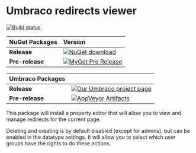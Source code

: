 # Umbraco redirects viewer

[![Build status](https://ci.appveyor.com/api/projects/status/vqk2mxw245qxnnf8?svg=true)](https://ci.appveyor.com/project/dawoe/umbraco-redirectsviewer)

|NuGet Packages    |Version           |
|:-----------------|:-----------------|
|**Release**|[![NuGet download](http://img.shields.io/nuget/v/Our.Umbraco.RedirectsViewer.svg)](https://www.nuget.org/packages/Our.Umbraco.RedirectsViewer/)
|**Pre-release**|[![MyGet Pre Release](https://img.shields.io/myget/dawoe-umbraco/vpre/Our.Umbraco.RedirectsViewer.svg)](https://www.myget.org/feed/dawoe-umbraco/package/nuget/Our.Umbraco.RedirectsViewer)

|Umbraco Packages  |                  |
|:-----------------|:-----------------|
|**Release**|[![Our Umbraco project page](https://img.shields.io/badge/our-umbraco-orange.svg)](https://our.umbraco.org/projects/backoffice-extensions/redirects-viewer/) 
|**Pre-release**| [![AppVeyor Artifacts](https://img.shields.io/badge/appveyor-umbraco-orange.svg)](https://ci.appveyor.com/project/dawoe/umbraco-redirectsviewer/build/artifacts)


This package will install a property editor that will allow you to view and manage redirects for the current page.

Deleting and creating is by default disabled (except for admins), but can be enabled in the datatype settings. It will allow you to select which user groups have the rights to do these actions.

